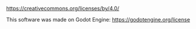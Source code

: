 https://creativecommons.org/licenses/by/4.0/

This software was made on Godot Engine: https://godotengine.org/license
